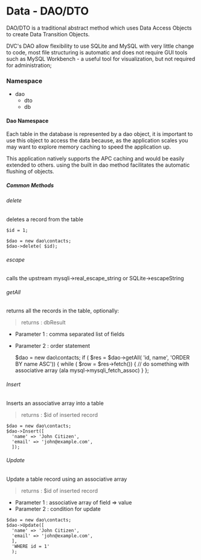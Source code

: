 # Data - DAO/DTO

DAO/DTO is a traditional abstract method which uses Data Access Objects to
create Data Transition Objects.

DVC's DAO allow flexibility to use SQLite and MySQL with very little change
to code, most file structuring is automatic and does not require GUI tools
such as MySQL Workbench - a useful tool for visualization, but not required
for administration;

### Namespace

* dao
  * dto
  * db

#### Dao Namespace

Each table in the database is represented by a dao object, it is important to use
 this object to access the data because, as the application scales you may want to
 explore memory caching to speed the application up.

This application natively supports the APC caching and would be easily extended
 to others. using the built in dao method facilitates the automatic flushing of
 objects.

##### Common Methods

###### delete
deletes a record from the table
```
$id = 1;

$dao = new dao\contacts;
$dao->delete( $id);
```

###### escape
calls the upstream mysqli->real_escape_string or SQLite->escapeString

###### getAll
returns all the records in the table, optionally:
> returns : dbResult
* Parameter 1 : comma separated list of fields
* Parameter 2 : order statement

    $dao = new dao\contacts;
    if ( $res = $dao->getAll( 'id, name', 'ORDER BY name ASC')) {
      while ( $row = $res->fetch()) {
        // do something with associative array (ala mysql->mysqli_fetch_assoc)
      }
    };


###### Insert
Inserts an associative array into a table
> returns : $id of inserted record

```
$dao = new dao\contacts;
$dao->Insert([
  'name' => 'John Citizen',
  'email' => 'john@example.com',
  ]);

```

###### Update
Update a table record using an associative array
> returns : $id of inserted record
* Parameter 1 : associative array of field => value
* Parameter 2 : condition for update

```
$dao = new dao\contacts;
$dao->Update([
  'name' => 'John Citizen',
  'email' => 'john@example.com',
  ],
  'WHERE id = 1'
  );

```
